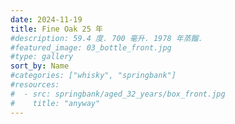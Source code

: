 ```yaml
---
date: 2024-11-19
title: Fine Oak 25 年
#description: 59.4 度. 700 毫升. 1978 年蒸餾.
#featured_image: 03_bottle_front.jpg
#type: gallery
sort_by: Name
#categories: ["whisky", "springbank"]
#resources:
#  - src: springbank/aged_32_years/box_front.jpg
#    title: "anyway"
---
```

